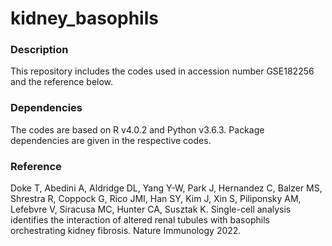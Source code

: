# kidney_basophils

### Description
This repository includes the codes used in accession number GSE182256 and the reference below.

### Dependencies
The codes are based on R v4.0.2 and Python v3.6.3. Package dependencies are given in the respective codes.

### Reference
Doke T, Abedini A, Aldridge DL, Yang Y-W, Park J, Hernandez C, Balzer MS, Shrestra R, Coppock G, Rico JMI, Han SY, Kim J, Xin S, Piliponsky AM, Lefebvre V, Siracusa MC, Hunter CA, Susztak K. Single-cell analysis identifies the interaction of altered renal tubules with basophils orchestrating kidney fibrosis. Nature Immunology 2022.
